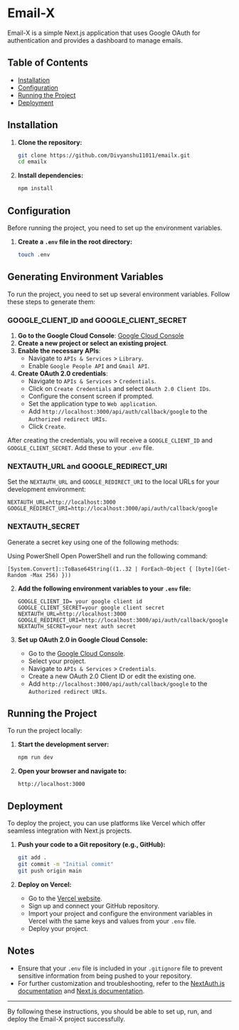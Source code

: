 
# Email-X

Email-X is a simple Next.js application that uses Google OAuth for authentication and provides a dashboard to manage emails.

## Table of Contents

- [Installation](#installation)
- [Configuration](#configuration)
- [Running the Project](#running-the-project)
- [Deployment](#deployment)

## Installation

1. **Clone the repository:**

    ```sh
    git clone https://github.com/Divyanshu11011/emailx.git
    cd emailx
    ```

2. **Install dependencies:**

    ```sh
    npm install
    ```

## Configuration

Before running the project, you need to set up the environment variables.

1. **Create a `.env` file in the root directory:**

    ```sh
    touch .env
    ```

## Generating Environment Variables

To run the project, you need to set up several environment variables. Follow these steps to generate them:

### GOOGLE_CLIENT_ID and GOOGLE_CLIENT_SECRET

1. **Go to the Google Cloud Console**: [Google Cloud Console](https://console.cloud.google.com/)
2. **Create a new project or select an existing project**.
3. **Enable the necessary APIs**:
   - Navigate to `APIs & Services` > `Library`.
   - Enable `Google People API` and `Gmail API`.
4. **Create OAuth 2.0 credentials**:
   - Navigate to `APIs & Services` > `Credentials`.
   - Click on `Create Credentials` and select `OAuth 2.0 Client IDs`.
   - Configure the consent screen if prompted.
   - Set the application type to `Web application`.
   - Add `http://localhost:3000/api/auth/callback/google` to the `Authorized redirect URIs`.
   - Click `Create`.

After creating the credentials, you will receive a `GOOGLE_CLIENT_ID` and `GOOGLE_CLIENT_SECRET`. Add these to your `.env` file.

### NEXTAUTH_URL and GOOGLE_REDIRECT_URI

Set the `NEXTAUTH_URL` and `GOOGLE_REDIRECT_URI` to the local URLs for your development environment:

```
NEXTAUTH_URL=http://localhost:3000
GOOGLE_REDIRECT_URI=http://localhost:3000/api/auth/callback/google
```

### NEXTAUTH_SECRET
Generate a secret key using one of the following methods:

Using PowerShell
Open PowerShell and run the following command:

```
[System.Convert]::ToBase64String((1..32 | ForEach-Object { [byte](Get-Random -Max 256) }))
```


2. **Add the following environment variables to your `.env` file:**

    ```
    GOOGLE_CLIENT_ID= your google client id
    GOOGLE_CLIENT_SECRET=your google client secret
    NEXTAUTH_URL=http://localhost:3000
    GOOGLE_REDIRECT_URI=http://localhost:3000/api/auth/callback/google
    NEXTAUTH_SECRET=your next auth secret
    ```

3. **Set up OAuth 2.0 in Google Cloud Console:**

    - Go to the [Google Cloud Console](https://console.cloud.google.com/).
    - Select your project.
    - Navigate to `APIs & Services` > `Credentials`.
    - Create a new OAuth 2.0 Client ID or edit the existing one.
    - Add `http://localhost:3000/api/auth/callback/google` to the `Authorized redirect URIs`.

## Running the Project

To run the project locally:

1. **Start the development server:**

    ```sh
    npm run dev
    ```

2. **Open your browser and navigate to:**

    ```
    http://localhost:3000
    ```

## Deployment

To deploy the project, you can use platforms like Vercel which offer seamless integration with Next.js projects.

1. **Push your code to a Git repository (e.g., GitHub):**

    ```sh
    git add .
    git commit -m "Initial commit"
    git push origin main
    ```

2. **Deploy on Vercel:**

    - Go to the [Vercel website](https://vercel.com/).
    - Sign up and connect your GitHub repository.
    - Import your project and configure the environment variables in Vercel with the same keys and values from your `.env` file.
    - Deploy your project.

## Notes

- Ensure that your `.env` file is included in your `.gitignore` file to prevent sensitive information from being pushed to your repository.
- For further customization and troubleshooting, refer to the [NextAuth.js documentation](https://next-auth.js.org/getting-started/introduction) and [Next.js documentation](https://nextjs.org/docs).

---

By following these instructions, you should be able to set up, run, and deploy the Email-X project successfully.
